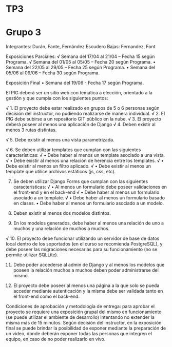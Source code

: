 # TP3
# Grupo 3
Integrantes: Durán, Fante, Fernández Escudero
Bajas: Fernandez, Font

Exposiciones Parciales:
√ Semana del 17/04 al 21/04 – Fecha 15 según Programa.
√ Semana del 01/05 al 05/05 – Fecha 20 según Programa.
• Semana del 22/05 al 29/05 – Fecha 25 según Programa.
• Semana del 05/06 al 09/06 – Fecha 30 según Programa.

Exposición Final
• Semana del 19/06          - Fecha 17 según Programa. 

El PIG deberá ser un sitio web con temática a elección, orientado a la gestión y que cumpla con los siguientes puntos:

√ 1. El proyecto debe estar realizado en grupos de 5 o 6 personas según decisión del instructor, 
     no pudiendo realizarse de manera individual.
√ 2. El PIG debe subirse a un repositorio GIT público en la nube.
√ 3. El proyecto deberá poseer al menos una aplicación de Django
√ 4. Deben existir al menos 3 rutas distintas.

√ 5. Debe existir al menos una vista parametrizada.

√ 6. Se deben utilizar templates que cumplan con las siguientes características:
√ • Debe haber al menos un template asociado a una vista.
√ • Debe existir al menos una relación de herencia entre los templates.
√ • Debe existir al menos un filtro aplicado.
√ • Debe existir al menos un template que utilice archivos estáticos (js, css, etc).

7. Se deben utilizar Django Forms que cumplan con las siguientes características:
√ • Al menos un formulario debe poseer validaciones en el front-end y en el back-end
√ • Debe haber al menos un formulario asociado a un template.
√ • Debe haber al menos un formulario basado en clases.
• Debe haber al menos un formulario asociado a un modelo.

8. Deben existir al menos dos modelos distintos.

9. En los modelos generados, debe haber al menos una relación de uno a muchos y una relación de muchos a muchos.

√ 10. El proyecto debe funcionar utilizando un servidor de base de datos local dentro de los soportados (en el curso se recomienda PostgreSQL), y debe poseer las migraciones necesarias para su funcionamiento (no se permite utilizar SQLLite).

11. Debe poder accederse al admin de Django y al menos los modelos que poseen la relación muchos a muchos deben poder administrarse del mismo.

12. El proyecto debe poseer al menos una página a la que solo se pueda acceder mediante autenticación y la misma debe ser validada tanto en el front-end como el back-end.

Condiciones de aprobación y metodología de entrega: para aprobar el proyecto se requiere una exposición grupal del mismo en funcionamiento
(se puede utilizar el ambiente de desarrollo) intentando no extender la misma más de 15 minutos. 
Según decisión del instructor, en la exposición final se puede brindar la posibilidad de exponer mediante la preparación de un video, 
donde deberán exponer todas las personas que integren el equipo, en caso de no poder realizarlo en vivo.

